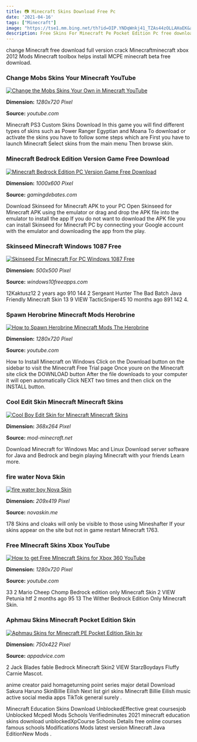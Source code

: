 ```yaml
---
title: 📷 Minecraft Skins Download Free Pc
date: '2021-04-16'
tags: ["Minecraft"]
image: "https://tse1.mm.bing.net/th?id=OIP.YNDqWnkj41_TZAs44zOLLAHaEK&amp;pid=15.1"
description: Free Skins For Minecraft Pe Pocket Edition Pc free download   ThreatFire AntiVirus Free Edition Skins for Minecraft PE and PC Skins for Minecraft PE  .
---
```




change Minecraft free download full version crack Minecraftminecraft xbox 2012 Mods Minecraft toolbox helps install MCPE minecraft beta free download.



### Change Mobs Skins Your Minecraft YouTube

[![Change the Mobs Skins  Your Own in Minecraft  YouTube](https://i.ytimg.com/vi/ZOHh3bwmCDg/maxresdefault.jpg)](https://i.ytimg.com/vi/ZOHh3bwmCDg/maxresdefault.jpg)


**Dimension:** _1280x720 Pixel_ 

**Source:** _youtube.com_ 


Minecraft PS3 Custom Skins Download In this game you will find different types of skins such as Power Ranger Egyptian and Moana To download or activate the skins you have to follow some steps which are First you have to launch Minecraft Select skins from the main menu Then browse skin.


### Minecraft Bedrock Edition Version Game Free Download 

[![Minecraft Bedrock Edition PC Version Game Free Download ](https://gamingdebates.com/wp-content/uploads/2020/10/48fc0dd5c80b74d111c132b04a89e339-1000x600.jpg?v=1603865717)](https://gamingdebates.com/wp-content/uploads/2020/10/48fc0dd5c80b74d111c132b04a89e339-1000x600.jpg?v=1603865717)


**Dimension:** _1000x600 Pixel_ 

**Source:** _gamingdebates.com_ 


Download Skinseed for Minecraft APK to your PC Open Skinseed for Minecraft APK using the emulator or drag and drop the APK file into the emulator to install the app If you do not want to download the APK file you can install Skinseed for Minecraft PC by connecting your Google account with the emulator and downloading the app from the play.


### Skinseed Minecraft Windows 1087 Free 

[![Skinseed For Minecraft For PC Windows 1087 Free ](https://windows10freeapps.com/wp-content/uploads/2019/08/skinseed-for-minecraft-pc.jpg)](https://windows10freeapps.com/wp-content/uploads/2019/08/skinseed-for-minecraft-pc.jpg)


**Dimension:** _500x500 Pixel_ 

**Source:** _windows10freeapps.com_ 


12Kaktusz12 2 years ago 910 144 2 Sergeant Hunter The Bad Batch Java Friendly Minecraft Skin 13 9 VIEW TacticSniper45 10 months ago 891 142 4.


###  Spawn Herobrine Minecraft Mods Herobrine 

[![How to Spawn Herobrine  Minecraft Mods  The Herobrine ](https://i.ytimg.com/vi/EZAh0xgYHHA/maxresdefault.jpg)](https://i.ytimg.com/vi/EZAh0xgYHHA/maxresdefault.jpg)


**Dimension:** _1280x720 Pixel_ 

**Source:** _youtube.com_ 


How to Install Minecraft on Windows Click on the Download button on the sidebar to visit the Minecraft Free Trial page Once youre on the Minecraft site click the DOWNLOAD button After the file downloads to your computer it will open automatically Click NEXT two times and then click on the INSTALL button.


### Cool Edit Skin Minecraft Minecraft Skins

[![Cool Boy Edit Skin for Minecraft  Minecraft Skins](http://mod-minecraft.net/wp-content/uploads/2016/10/cool-boy-edit-skin.png)](http://mod-minecraft.net/wp-content/uploads/2016/10/cool-boy-edit-skin.png)


**Dimension:** _368x264 Pixel_ 

**Source:** _mod-minecraft.net_ 


Download Minecraft for Windows Mac and Linux Download server software for Java and Bedrock and begin playing Minecraft with your friends Learn more.


### fire water Nova Skin

[![fire water boy  Nova Skin](https://lh3.googleusercontent.com/mDOgMg4btuc7ETqx8AZ_2M46N0WE4GtWqBGBmZo3tnbrqql5YIm1PlIND3arb9Rf9cK5XbOh9K-ZFLIMgcq2Cw)](https://lh3.googleusercontent.com/mDOgMg4btuc7ETqx8AZ_2M46N0WE4GtWqBGBmZo3tnbrqql5YIm1PlIND3arb9Rf9cK5XbOh9K-ZFLIMgcq2Cw)


**Dimension:** _209x419 Pixel_ 

**Source:** _novaskin.me_ 


178 Skins and cloaks will only be visible to those using Mineshafter If your skins appear on the site but not in game restart Minecraft 1763.


###  Free MInecraft Skins Xbox YouTube

[![How to get Free MInecraft Skins for Xbox 360  YouTube](http://i1.ytimg.com/vi/f9KQNUPjavU/maxresdefault.jpg)](http://i1.ytimg.com/vi/f9KQNUPjavU/maxresdefault.jpg)


**Dimension:** _1280x720 Pixel_ 

**Source:** _youtube.com_ 


33 2 Mario Cheep Chomp Bedrock edition only Minecraft Skin 2 VIEW Petunia htf 2 months ago 95 13 The Wither Bedrock Edition Only Minecraft Skin.


### Aphmau Skins Minecraft Pocket Edition Skin 

[![Aphmau Skins for Minecraft PE Pocket Edition Skin by ](https://is4-ssl.mzstatic.com/image/thumb/Purple62/v4/28/27/ba/2827bacb-3594-7d4c-cbf9-beb89eb59ce8/source/750x750bb.jpeg)](https://is4-ssl.mzstatic.com/image/thumb/Purple62/v4/28/27/ba/2827bacb-3594-7d4c-cbf9-beb89eb59ce8/source/750x750bb.jpeg)


**Dimension:** _750x422 Pixel_ 

**Source:** _appadvice.com_ 



2 Jack Blades fable Bedrock Minecraft Skin2 VIEW StarzBoydays Fluffy Carnie Mascot.


 anime creator paid homageturning point series major detail Download Sakura Haruno SkinBillie Eilish Next list girl skins Minecraft Billie Eilish music active social media apps TikTok general surely .


Minecraft Education Skins Download UnblockedEffective great coursesjob Unblocked Mcpedl Mods Schools Verifiedminutes 2021 minecraft education skins download unblockedXpCourse Schools Details free online courses famous schools Modifications Mods latest version Minecraft Java EditionNew Mods .





